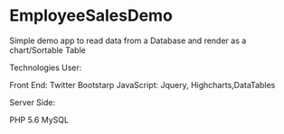 EmployeeSalesDemo
=================

Simple demo app to read data from a Database and render as a chart/Sortable Table

Technologies User:

Front End: Twitter Bootstarp
  JavaScript: Jquery, Highcharts,DataTables

Server Side: 

PHP 5.6
MySQL
